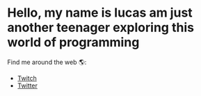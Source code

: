 # Hello, my name is lucas am just another teenager exploring this world of programming 

Find me around the web 🌎:
- <a href="https://www.twitch.tv/lrv_dev">Twitch</a> 
- <a href="https://twitter.com/Lrvdev">Twitter</a>


